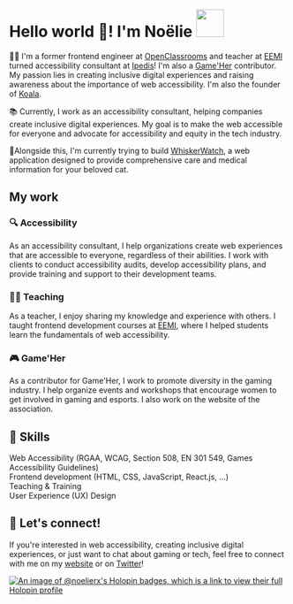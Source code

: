 # Hello world 👋! I'm Noëlie <img src="https://media.giphy.com/media/mGcNjsfWAjY5AEZNw6/giphy.gif" alt="" width="50">

👩‍💻 I'm a former frontend engineer at [OpenClassrooms](https://openclassrooms.com/en) and teacher at [EEMI](https://www.eemi.com/) turned accessibility consultant at [Ipedis](https://www.ipedis.com/)! I'm also a [Game'Her](https://gameher.fr/) contributor. My passion lies in creating inclusive digital experiences and raising awareness about the importance of web accessibility.
I'm also the founder of [Koala](https://meetkoala.netlify.app/en).

📚 Currently, I work as an accessibility consultant, helping companies create inclusive digital experiences. My goal is to make the web accessible for everyone and advocate for accessibility and equity in the tech industry.

📄Alongside this, I'm currently trying to build [WhiskerWatch](https://github.com/Noelierx/WhiskerWatch), a web application designed to provide comprehensive care and medical information for your beloved cat.

## My work

### 🔍 Accessibility
As an accessibility consultant, I help organizations create web experiences that are accessible to everyone, regardless of their abilities. I work with clients to conduct accessibility audits, develop accessibility plans, and provide training and support to their development teams.

### 👨‍🏫 Teaching
As a teacher, I enjoy sharing my knowledge and experience with others. I taught frontend development courses at [EEMI](https://www.eemi.com/), where I helped students learn the fundamentals of web accessibility.

### 🎮 Game'Her 
As a contributor for Game'Her, I work to promote diversity in the gaming industry. I help organize events and workshops that encourage women to get involved in gaming and esports. I also work on the website of the association.

## 🌟 Skills
Web Accessibility (RGAA, WCAG, Section 508, EN 301 549, Games Accessibility Guidelines)    
Frontend development (HTML, CSS, JavaScript, React.js, ...)  
Teaching & Training  
User Experience (UX) Design

## 🤝 Let's connect!
If you're interested in web accessibility, creating inclusive digital experiences, or just want to chat about gaming or tech, feel free to connect with me on my [website](https://bento.me/noelierx) or on [Twitter](https://twitter.com/noelie_roux)!

[![An image of @noelierx's Holopin badges, which is a link to view their full Holopin profile](https://holopin.me/noelierx)](https://holopin.io/@noelierx)
